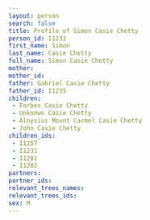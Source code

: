 ```yaml
---
layout: person
search: false
title: Profile of Simon Casie Chetty
person_id: I1232
first_name: Simon
last_name: Casie Chetty
full_name: Simon Casie Chetty
mother: 
mother_id: 
father: Gabriel Casie Chetty
father_id: I1235
children:
 - Forbes Casie Chetty
 - Unknown Casie Chetty
 - Aloysius Mount Carmel Casie Chetty
 - John Casie Chetty
children_ids:
 - I1257
 - I1231
 - I1281
 - I1282
partners:
partner_ids:
relevant_trees_names:
relevant_trees_ids:
sex: M
---
```


